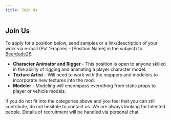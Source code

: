 ```yaml
---
title: Join Us
---
```


## Join Us

To apply for a position below, send samples or a link/description of your work via e-mail (Put 'Empires - [Position Name] in the subject) to [Beerdude26](mailto:beerdude26@gmail.com?subject=Inquiry%20regarding%20Open%20Position%20in%20Empires).

* **Character Animator and Rigger** - This position is open to anyone skilled in the ability of rigging and animating a player character model.
* **Texture Artist** - Will need to work with the mappers and modelers to incorporate new textures into the mod.
* **Modeler** - Modeling will encompass everything from static props to player or vehicle models.

If you do not fit into the categories above and you feel that you can still contribute, do not hesitate to contact us. 
We are always looking for talented people. 
Details of recruitment will be handled via personal chat.